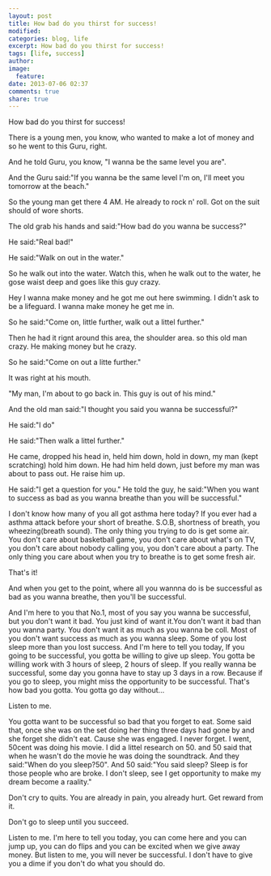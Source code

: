 ```yaml
---
layout: post
title: How bad do you thirst for success!
modified:
categories: blog, life
excerpt: How bad do you thirst for success!
tags: [life, success]
author: 
image:
  feature:
date: 2013-07-06 02:37
comments: true
share: true
---
```


How bad do you thirst for success!

There is a young men, you know, who wanted to make a lot of money and so he went to this Guru, right.

And he told Guru, you know, "I wanna be the same level you are".

And the Guru said:"If you wanna be the same level I'm on, I'll meet you tomorrow at the beach."

So the young man get there 4 AM. He already to rock n' roll. Got on the suit should of wore shorts.

The old grab his hands and said:"How bad do you wanna be success?"

He said:"Real bad!" 

He said:"Walk on out in the water." 

So he walk out into the water. Watch this, when he walk out to the water, he gose waist deep and goes like this guy crazy.

Hey I wanna make money and he got me out here swimming. I didn't ask to be a lifeguard. I wanna make money he get me in.

So he said:"Come on, little further, walk out a littel further."

Then he had it rignt around this area, the shoulder area. so this old man crazy. He making money but he crazy.

So he said:"Come on out a litte further." 

It was right at his mouth. 

"My man, I'm about to go back in. This guy is out of his mind." 

And the old man said:"I thought you said you wanna be successful?" 

He said:"I do" 

He said:"Then walk a littel further."

He came, dropped his head in, held him down, hold in down, my man (kept scratching) hold him down. He had him held down, just before my man was about to pass out. He raise him up.

He said:"I get a question for you." He told the guy, he said:"When you want to success as bad as you wanna breathe than you will be successful."

I don't know how many of you all got asthma here today? If you ever had a asthma attack before your short of breathe. S.O.B, shortness of breath, you wheezing(breath sound). The only thing you trying to do is get some air. You don't care about basketball game, you don't care about what's on TV, you don't care about nobody calling you, you don't care about a party. The only thing you care about when you try to breathe is to get some fresh air.

That's it!

And when you get to the point, where all you wannna do is be successful as bad as you wanna breathe, then you'll be successful.

And I'm here to you that No.1, most of you say you wanna be successful, but you don't want it bad. You just kind of want it.You don't want it bad than you wanna party. You don't want it as much as you wanna be coll. Most of you don't want success as much as you wanna sleep. Some of you lost sleep more than you lost success. And I'm here to tell you today, If you going to be successful, you gotta be willing to give up sleep. You gotta be willing work with 3 hours of sleep, 2 hours of sleep. If you really wanna be successful, some day you gonna have to stay up 3 days in a row. Because if you go to sleep, you might miss the opportunity to be successful. That's how bad you gotta. You gotta go day without...

Listen to me.

You gotta want to be successful so bad that you forget to eat. Some said that, once she was on the set doing her thing three days had gone by and she forget she didn't eat. Cause she was engaged. I never forget. I went, 50cent was doing his movie. I did a littel research on 50. and 50 said that when he wasn't do the movie he was doing the soundtrack. And they said:"When do you sleep?50". And 50 said:"You said sleep? Sleep is for those people who are broke. I don't sleep, see I get opportunity to make my dream become a raality."

Don't cry to quits. You are already in pain, you already hurt. Get reward from it.

Don't go to sleep until you succeed. 

Listen to me. I'm here to tell you today, you can come here and you can jump up, you can do flips and you can be excited when we give away  money. But listen to me, you will never be successful. I don't have to give you a dime if you don't do what you should do.
